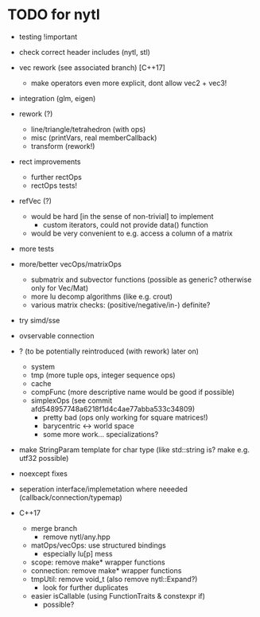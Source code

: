 TODO for nytl
=============

- testing !important

- check correct header includes (nytl, stl)

- vec rework (see associated branch) [C++17]
	- make operators even more explicit, dont allow vec2 + vec3!

- integration (glm, eigen)
- rework (?)
	- line/triangle/tetrahedron (with ops)
	- misc (printVars, real memberCallback)
	- transform (rework!)
- rect improvements
	- further rectOps
	- rectOps tests!
- refVec (?)
	- would be hard [in the sense of non-trivial] to implement
		- custom iterators, could not provide data() function
	- would be very convenient to e.g. access a column of a matrix
- more tests
- more/better vecOps/matrixOps
	- submatrix and subvector functions (possible as generic? otherwise only for Vec/Mat)
	- more lu decomp algorithms (like e.g. crout)
	- various matrix checks: (positive/negative/in-) definite?
- try simd/sse
- ovservable connection

- ? (to be potentially reintroduced (with rework) later on)
	- system
	- tmp (more tuple ops, integer sequence ops)
	- cache
	- compFunc (more descriptive name would be good if possible)
	- simplexOps (see commit afd548957748a6218f1d4c4ae77abba533c34809)
		- pretty bad (ops only working for square matrices!)
		- barycentric <-> world space
		- some more work... specializations?

- make StringParam template for char type (like std::string is? make e.g. utf32 possible)
- noexcept fixes
- seperation interface/implemetation where neeeded (callback/connection/typemap)

- C++17
	- merge branch
		- remove nytl/any.hpp
	- matOps/vecOps: use structured bindings
		- especially lu[p] mess
	- scope: remove make* wrapper functions
	- connection: remove make* wrapper functions
	- tmpUtil: remove void_t (also remove nytl::Expand?)
		- look for further duplicates
	- easier isCallable (using FunctionTraits & constexpr if)
		- possible?
